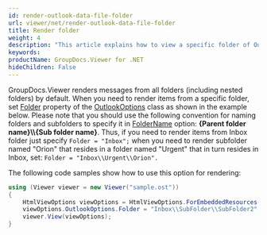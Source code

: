```yaml
---
id: render-outlook-data-file-folder
url: viewer/net/render-outlook-data-file-folder
title: Render folder
weight: 4
description: "This article explains how to view a specific folder of Outlook Data File with GroupDocs.Viewer within your .NET applications."
keywords: 
productName: GroupDocs.Viewer for .NET
hideChildren: False
---
```


GroupDocs.Viewer renders messages from all folders (including nested folders) by default. When you need to render items from a specific folder, set [Folder](https://apireference.groupdocs.com/net/viewer/groupdocs.viewer.options/outlookoptions/properties/folder) property of the [OutlookOptions](https://apireference.groupdocs.com/net/viewer/groupdocs.viewer.options/outlookoptions) class as shown in the example below. Please note that you should use the following convention for naming folders and subfolders to specify it in [FolderName](https://apireference.groupdocs.com/net/viewer/groupdocs.viewer.options/outlookoptions/properties/folder) option: **{Parent folder name}\\\\{Sub folder name}**. Thus, if you need to render items from Inbox folder just specify `Folder = "Inbox";` when you need to render subfolder named "Orion" that resides in a folder named "Urgent" that in turn resides in Inbox, set: `Folder = "Inbox\\Urgent\\Orion".` 

The following code samples show how to use this option for rendering:

```csharp
using (Viewer viewer = new Viewer("sample.ost"))
{
    HtmlViewOptions viewOptions = HtmlViewOptions.ForEmbeddedResources();
    viewOptions.OutlookOptions.Folder = "Inbox\\SubFolder\\SubFolder2";
    viewer.View(viewOptions);
}
```
